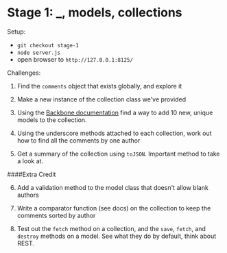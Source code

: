 Stage 1: _, models, collections
===============================

Setup:

* `git checkout stage-1`
* `node server.js`
* open browser to `http://127.0.0.1:8125/`

Challenges:

1) Find the `comments` object that exists globally, and explore it

2) Make a new instance of the collection class we've provided

3) Using the [Backbone documentation](http://documentcloud.github.io/backbone/) find a way to add 10 new, unique models to the collection.

4) Using the underscore methods attached to each collection, work out how to find all the comments by one author

5) Get a summary of the collection using `toJSON`. Important method to take a look at.

####Extra Credit

6) Add a validation method to the model class that doesn't allow blank authors

7) Write a comparator function (see docs) on the collection to keep the comments sorted by author

8) Test out the `fetch` method on a collection, and the `save`, `fetch`, and `destroy` methods on a model. See what they do by default, think about REST.


